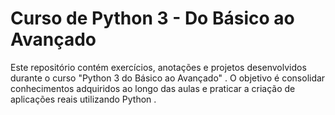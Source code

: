 # Curso de Python 3 - Do Básico ao Avançado
Este repositório contém exercícios, anotações e projetos desenvolvidos durante o curso "Python 3 do Básico ao Avançado" . O objetivo é consolidar conhecimentos adquiridos ao longo das aulas e praticar a criação de aplicações reais utilizando Python .
